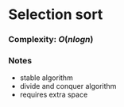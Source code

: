 # Selection sort

### Complexity: $O(nlogn)$

### Notes

- stable algorithm
- divide and conquer algorithm
- requires extra space
